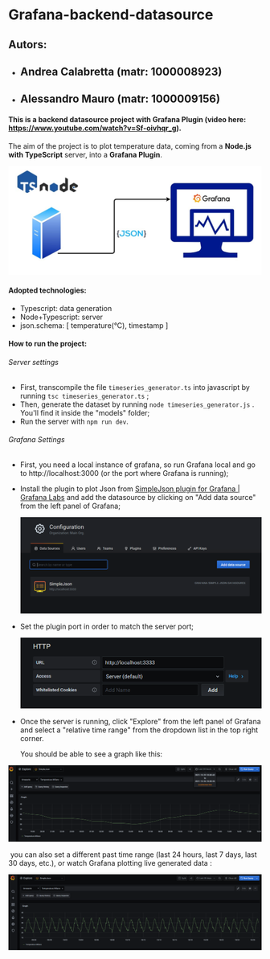 # Grafana-backend-datasource

## Autors: 

- ## 	Andrea Calabretta (matr: 1000008923)

- ## 	Alessandro Mauro (matr: 1000009156) 


#### This is a backend datasource project with Grafana Plugin (video here: https://www.youtube.com/watch?v=Sf-oivhqr_g).

The aim of the project is to plot temperature data, coming from a **Node.js with TypeScript** server, into a **Grafana Plugin**.

![img](https://github.com/andrea-calabretta/Grafana-backend-datasource/blob/main/img/diagram.jpg)

#### Adopted technologies:

- Typescript: data generation 
- Node+Typescript: server
- json.schema: [ temperature(°C), timestamp ] 



#### How to run the project:

###### Server settings

- First, transcompile the file `timeseries_generator.ts` into javascript by running `tsc timeseries_generator.ts` ;
- Then, generate the dataset by running `node timeseries_generator.js` . You'll find it inside the "models" folder;
- Run the server with `npm run dev`.

###### Grafana Settings

- First, you need a local instance of grafana, so run Grafana local and go to http://localhost:3000 (or the port where Grafana is running);

- Install the plugin to plot Json from [SimpleJson plugin for Grafana | Grafana Labs](https://grafana.com/grafana/plugins/grafana-simple-json-datasource/) and add the datasource by clicking on "Add data source" from the left panel of Grafana;

  ![img](https://github.com/andrea-calabretta/Grafana-backend-datasource/blob/main/img/image-20211026175132848.png)

- Set the plugin port in order to match the server port;

  ![img](https://github.com/andrea-calabretta/Grafana-backend-datasource/blob/main/img/image-20211026175650280.png)

- Once the server is running, click "Explore" from the left panel of Grafana and select a "relative time range" from the dropdown list in the top right corner.

  You should be able to see a graph like this:

![img](https://github.com/andrea-calabretta/Grafana-backend-datasource/blob/main/img/image-20211026180206299.png)

​		you can also set a different past time range (last 24 hours, last 7 days, last 30 days, etc.), or watch Grafana plotting live generated data :

![img](https://github.com/andrea-calabretta/Grafana-backend-datasource/blob/main/img/image-20211026180337867.png)

